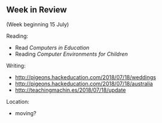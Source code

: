 ## Week in Review

(Week beginning 15 July)

Reading:
* Read *Computers in Education*
* Reading *Computer Environments for Children*

Writing:
* http://pigeons.hackeducation.com/2018/07/18/weddings
* http://pigeons.hackeducation.com/2018/07/18/australia
* http://teachingmachin.es/2018/07/18/update

Location:
* moving?